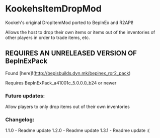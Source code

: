 # KookehsItemDropMod

Kookeh's original DropItemMod ported to BepInEx and R2API!

Allows the host to drop their own items or items out of the inventories of other players in order to trade items, etc.

## REQUIRES AN UNRELEASED VERSION OF BepInExPack
Found [here]!(http://bepisbuilds.dyn.mk/bepinex_ror2_pack)

Requires BepInExPack_a41001c_5.0.0.0_b24 or newer


### Future updates:
Allow players to only drop items out of their own inventories

### Changelog:
1.1.0 - Readme update
1.2.0 - Readme update
1.3.1 - Readme update :(
